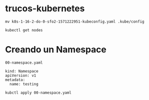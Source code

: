 # trucos-kubernetes

```
mv k8s-1-16-2-do-0-sfo2-1571222951-kubeconfig.yaml .kube/config
```

```
kubectl get nodes
```


# Creando un Namespace

```
00-namespace.yaml
```

```
kind: Namespace
apiVersion: v1
metadata:
  name: testing
```


```
kubctl apply 00-namespace.yaml
```


